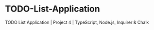 # TODO-List-Application
TODO List Application | Project 4 | TypeScript, Node.js, Inquirer &amp; Chalk 
